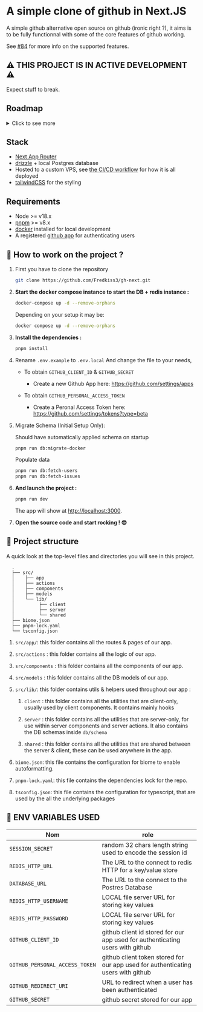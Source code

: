 # A simple clone of github in Next.JS

A simple github alternative open source on github (ironic right ?), it aims is to be fully functionnal with some of the core features of github working.

See [#84](https://github.com/Fredkiss3/gh-next/issues/84) for more info on the supported features.

## ⚠️ THIS PROJECT IS IN ACTIVE DEVELOPMENT ⚠️

Expect stuff to break.

## Roadmap

<details>
<summary>Click to see more</summary>

- [x] Login/Logout
- [x] HomePage (README content)
- [x] Responsive Layout
- [x] Settings page for toggling theme
- [x] Stargazers Page
- [x] See Profile informations
  - [x] Update username
  - [x] Change theme
  - [ ] User detail page
- [x] Issues List page
  - [x] Search & filter issues by author, label, assignee, closed/open, title, mentions, etc. (Inspiration: https://github.com/openstatusHQ/openstatus, https://docs.github.com/en/issues/tracking-your-work-with-issues/filtering-and-searching-issues-and-pull-requests)
- [ ] New issue page
  - [ ] Issue CRUD (by the author only)
  - [ ] Comments CRUD
  - [ ] Mentions
  - [ ] Issue Popovers (for previewing issues)
  - [ ] Linking between issues
  - [ ] Assign & self assign issues
- [ ] OpenGraph
  - [ ] landing (inspiration: https://github.com/trpc/trpc/blob/main/www/og-image/pages/api/landing.tsx)
  - [ ] Per repository
  - [ ] Per user
  - [ ] Per Issue (inspiration: https://opengraph.githubassets.com/101e5bdeef8e959c800fab2aef88eef0b01b15d883e3e17c990bde8dfd67d6b3/trpc/trpc/issues/4306)
- [ ] Labels CRUD (can only add or update labels, no deleting)
- [ ] Notifications page
  - [ ] Notifications badge (Inspiration: https://gist.github.com/Fredkiss3/ab918aee3977d681f0508537a44838c0, https://github.com/Fredkiss3/bunrest)
  - [ ] Notifications for issues subscriptions
  - [ ] Notifications for mentions
  - [ ] Notifications for issue statuses
  - [ ] Filter notifications by status, title, closed, etc.
  - [ ] Mark as done, unsubscribe
- [ ] files hosting for repos (with a storage limit)
  - [ ] file browsing UI
  - [ ] file searching
- [ ] Repository list
  - [ ] list of repos
  - [ ] search for repos
- [ ] Git web UI
  - [ ] commit history
  - [ ] time travel
  - [ ] support `git push` and `git remote` commands
- [ ] issue kanban board (like github projects), to close an issue either with a commit or from the UI
- [ ] CI/CD
  - [ ] running CI with docker, we can take inspiration from gitlab

</details>

## Stack

- [Next App Router](https://nextjs.org/docs/app)
- [drizzle](https://orm.drizzle.team/) + local Postgres database
- Hosted to a custom VPS, see [the CI/CD workflow](./.github/workflows/deploy-to-vps.yaml) for how it is all deployed
- [tailwindCSS](https://tailwindcss.com/) for the styling

## Requirements

- Node >= v18.x
- [pnpm](https://pnpm.io/installation) >= v8.x
- [docker](https://docs.docker.com/engine/install/) installed for local development
- A registered [github app](https://docs.github.com/en/apps/creating-github-apps/registering-a-github-app/registering-a-github-app) for authenticating users

## 🚀 How to work on the project ?

1. First you have to clone the repository

   ```bash
   git clone https://github.com/Fredkiss3/gh-next.git
   ```

2. **Start the docker compose instance to start the DB + redis instance :**

   ```bash
   docker-compose up -d --remove-orphans
   ```

   Depending on your setup it may be:

   ```bash
   docker compose up -d --remove-orphans
   ```

3. **Install the dependencies :**

   ```bash
   pnpm install
   ```

4. Rename `.env.example` to `.env.local` And change the file to your needs,

    - To obtain `GITHUB_CLIENT_ID` & `GITHUB_SECRET`
    
      - Create a new Github App here: https://github.com/settings/apps

    - To obtain `GITHUB_PERSONAL_ACCESS_TOKEN` 
    
      - Create a Peronal Access Token here: https://github.com/settings/tokens?type=beta

5. Migrate Schema (Initial Setup Only):
  
    Should have automatically applied schema on startup
    ```bash
    pnpm run db:migrate-docker
    ```

    Populate data
    ```bash
    pnpm run db:fetch-users
    pnpm run db:fetch-issues
    ```

6. **And launch the project :**

   ```bash
   pnpm run dev
   ```

   The app will show at <http://localhost:3000>.

6. **Open the source code and start rocking ! 😎**

## 🧐 Project structure

A quick look at the top-level files and directories you will see in this project.

```plaintext
  .
  ├── src/
  │    ├── app
  │    ├── actions
  │    ├── components
  │    ├── models
  │    └── lib/
  │         ├── client
  │         ├── server
  │         └── shared
  ├── biome.json
  ├── pnpm-lock.yaml
  └── tsconfig.json
```

1. `src/app/`: this folder contains all the routes & pages of our app.

2. `src/actions` : this folder contains all the logic of our app.

3. `src/components` : this folder contains all the components of our app.

4. `src/models` : this folder contains all the DB models of our app.

5. `src/lib/`: this folder contains utils & helpers used throughout our app :

   1. `client` : this folder contains all the utilities that are client-only, usually used by client components. It contains mainly hooks

   2. `server` : this folder contains all the utilities that are server-only, for use within server components and server actions. It also contains the DB schemas inside `db/schema`

   3. `shared` : this folder contains all the utilities that are shared between the server & client, these can be used anywhere in the app. 

6. `biome.json`: this file contains the configuration for biome to enable autoformatting.

7. `pnpm-lock.yaml`: this file contains the dependencies lock for the repo.

8. `tsconfig.json`: this file contains the configuration for typescript, that are used by the all the underlying packages

## 🍳 ENV VARIABLES USED

| Nom                            | role                                                                             |
| ------------------------------ | -------------------------------------------------------------------------------- |
| `SESSION_SECRET`               | random 32 chars length string used to encode the session id                      |
| `REDIS_HTTP_URL`               | The URL to the connect to redis HTTP for a key/value store                       |
| `DATABASE_URL`                 | The URL to the connect to the Postres Database                                   |
| `REDIS_HTTP_USERNAME`          | LOCAL file server URL for storing key values                                     |
| `REDIS_HTTP_PASSWORD`          | LOCAL file server URL for storing key values                                     |
| `GITHUB_CLIENT_ID`             | github client id stored for our app used for authenticating users with github    |
| `GITHUB_PERSONAL_ACCESS_TOKEN` | github client token stored for our app used for authenticating users with github |
| `GITHUB_REDIRECT_URI`          | URL to redirect when a user has been authenticated                               |
| `GITHUB_SECRET`                | github secret stored for our app                                                 |
